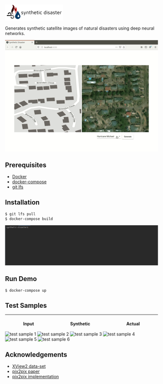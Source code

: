 ![synthetic-disaster logo](img/logo.png)

Generates synthetic satellite images of natural disasters using deep neural networks.

![demo](img/demo.gif)


**Prerequisites**
---

+ [Docker](https://www.docker.com/)
+ [docker-compose](https://docs.docker.com/compose/)
+ [git lfs](https://git-lfs.github.com/)


**Installation**
---

```
$ git lfs pull
$ docker-compose build
```

![installation](img/installation.gif)


**Run Demo**
---

```
$ docker-compose up
```


**Test Samples**
---

| <img width=300 height=0> Input | <img width=300 height=0> Synthetic | <img width=300 height=0> Actual |
| --- | --- | --- |


![test sample 1]("img/test_samples/1.png)
![test sample 2]("img/test_samples/2.png)
![test sample 3]("img/test_samples/3.png)
![test sample 4]("img/test_samples/4.png)
![test sample 5]("img/test_samples/5.png)
![test sample 6]("img/test_samples/6.png)

**Acknowledgements**
---

 + [XView2 data-set](https://xview2.org/dataset)
 + [pix2pix paper](https://arxiv.org/abs/1611.07004)
 + [pix2pix implementation](https://github.com/znxlwm/pytorch-pix2pix)
